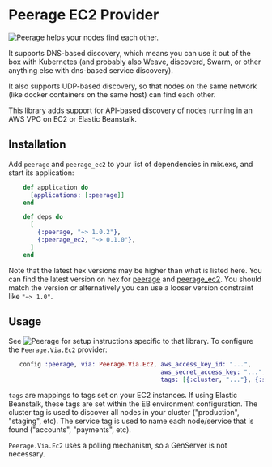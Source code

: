 # Peerage EC2 Provider

![Peerage](https://github.com/mrluc/peerage) helps your nodes find each other.

It supports DNS-based discovery, which means you can use it out of the box with Kubernetes (and probably also Weave, discoverd, Swarm, or other anything else with dns-based service discovery).

It also supports UDP-based discovery, so that nodes on the same network (like docker containers on the same host) can find each other.

This library adds support for API-based discovery of nodes running in an AWS VPC on EC2 or Elastic Beanstalk.

## Installation

Add `peerage` and `peerage_ec2` to your list of dependencies in mix.exs, and start its application:

```elixir
    def application do
      [applications: [:peerage]]
    end

    def deps do
      [
      	{:peerage, "~> 1.0.2"},
      	{:peerage_ec2, "~> 0.1.0"},
      ]
    end
```

Note that the latest hex versions may be higher than what is listed here. You can find the latest version on hex for [peerage](https://hex.pm/packages/peerage) and [peerage_ec2](https://hex.pm/packages/peerage_ec2). You should match the version or alternatively you can use a looser version constraint like `"~> 1.0"`.

## Usage

See ![Peerage](https://github.com/mrluc/peerage) for setup instructions specific to that library. To configure the `Peerage.Via.Ec2` provider:

```elixir
   config :peerage, via: Peerage.Via.Ec2, aws_access_key_id: "...",
                                          aws_secret_access_key: "...",
                                          tags: [{:cluster, "..."}, {:service, "..."}]
```

`tags` are mappings to tags set on your EC2 instances. If using Elastic Beanstalk, these tags are set within the EB environment configuration. The cluster tag is used to discover all nodes in your cluster ("production", "staging", etc). The service tag is used to name each node/service that is found ("accounts", "payments", etc).

`Peerage.Via.Ec2` uses a polling mechanism, so a GenServer is not necessary.
